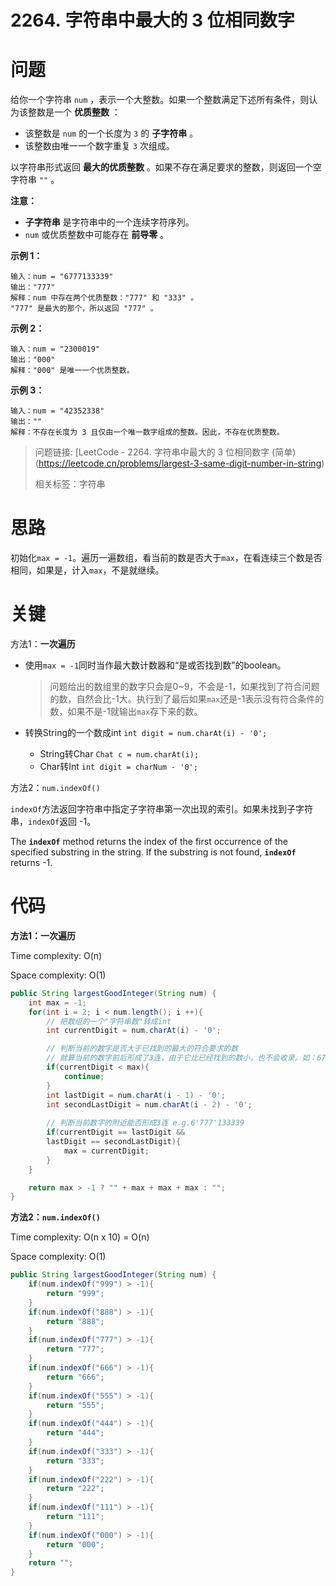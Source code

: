 # 2264. 字符串中最大的 3 位相同数字

# 问题

给你一个字符串 `num` ，表示一个大整数。如果一个整数满足下述所有条件，则认为该整数是一个 **优质整数** ：

- 该整数是 `num` 的一个长度为 `3` 的 **子字符串** 。
- 该整数由唯一一个数字重复 `3` 次组成。

以字符串形式返回 **最大的优质整数** 。如果不存在满足要求的整数，则返回一个空字符串 `""` 。

**注意：**

- **子字符串** 是字符串中的一个连续字符序列。
- `num` 或优质整数中可能存在 **前导零** 。

 

**示例 1：**

```
输入：num = "6777133339"
输出："777"
解释：num 中存在两个优质整数："777" 和 "333" 。
"777" 是最大的那个，所以返回 "777" 。
```

**示例 2：**

```
输入：num = "2300019"
输出："000"
解释："000" 是唯一一个优质整数。
```

**示例 3：**

```
输入：num = "42352338"
输出：""
解释：不存在长度为 3 且仅由一个唯一数字组成的整数。因此，不存在优质整数。
```

> 问题链接: [LeetCode - 2264. 字符串中最大的 3 位相同数字 (简单)(https://leetcode.cn/problems/largest-3-same-digit-number-in-string)
>
> 相关标签：字符串

# 思路

初始化`max = -1`。遍历一遍数组，看当前的数是否大于`max`，在看连续三个数是否相同，如果是，计入`max`，不是就继续。

# 关键

方法1：**一次遍历**

- 使用`max = -1`同时当作最大数计数器和“是或否找到数”的boolean。
  
    > 问题给出的数组里的数字只会是0~9，不会是-1，如果找到了符合问题的数，自然会比-1大。执行到了最后如果`max`还是-1表示没有符合条件的数，如果不是-1就输出`max`存下来的数。
    > 
- 转换String的一个数成int `int digit = num.charAt(i) - '0';`
    - String转Char `Chat c = num.charAt(i);`
    - Char转Int `int digit = charNum - '0';`

方法2：`num.indexOf()`

`indexOf`方法返回字符串中指定子字符串第一次出现的索引。如果未找到子字符串，`indexOf`返回 -1。

The **`indexOf`** method returns the index of the first occurrence of the specified substring in the string. If the substring is not found, **`indexOf`** returns -1.

# 代码

**方法1：一次遍历**

Time complexity: O(n)

Space complexity: O(1)

```java
public String largestGoodInteger(String num) {
    int max = -1;
    for(int i = 2; i < num.length(); i ++){
        // 把数组的一个"字符串数"转成int
        int currentDigit = num.charAt(i) - '0';

        // 判断当前的数字是否大于已找到的最大的符合要求的数
        // 就算当前的数字前后形成了3连，由于它比已经找到的数小，也不会收录。如：67771'3'3339
        if(currentDigit < max){
            continue;
        }
        int lastDigit = num.charAt(i - 1) - '0';
        int secondLastDigit = num.charAt(i - 2) - '0';
        
        // 判断当前数字的附近能否形成3连 e.g.6'777'133339
        if(currentDigit == lastDigit &&
        lastDigit == secondLastDigit){
            max = currentDigit;
        }
    }

    return max > -1 ? "" + max + max + max : "";
}
```

**方法2：`num.indexOf()`**

Time complexity: O(n x 10) = O(n)

Space complexity: O(1)

```java
public String largestGoodInteger(String num) {
    if(num.indexOf("999") > -1){
        return "999";
    }
    if(num.indexOf("888") > -1){
        return "888";
    }
    if(num.indexOf("777") > -1){
        return "777";
    }
    if(num.indexOf("666") > -1){
        return "666";
    }
    if(num.indexOf("555") > -1){
        return "555";
    }
    if(num.indexOf("444") > -1){
        return "444";
    }
    if(num.indexOf("333") > -1){
        return "333";
    }
    if(num.indexOf("222") > -1){
        return "222";
    }
    if(num.indexOf("111") > -1){
        return "111";
    }
    if(num.indexOf("000") > -1){
        return "000";
    }
    return "";
}
```
